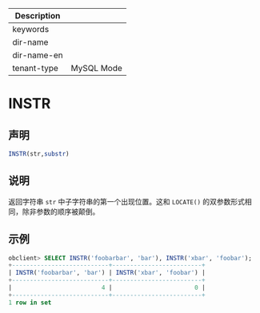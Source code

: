 | Description   |                 |
|---------------|-----------------|
| keywords      |                 |
| dir-name      |                 |
| dir-name-en   |                 |
| tenant-type   | MySQL Mode      |

# INSTR

## 声明

```sql
INSTR(str,substr)
```

## 说明

返回字符串 `str` 中子字符串的第一个出现位置。这和 `LOCATE()` 的双参数形式相同，除非参数的顺序被颠倒。

## 示例

```sql
obclient> SELECT INSTR('foobarbar', 'bar'), INSTR('xbar', 'foobar');
+---------------------------+-------------------------+
| INSTR('foobarbar', 'bar') | INSTR('xbar', 'foobar') |
+---------------------------+-------------------------+
|                         4 |                       0 |
+---------------------------+-------------------------+
1 row in set
```
